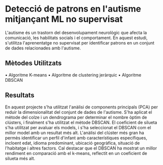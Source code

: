 # Detecció de patrons en l'autisme mitjançant ML no supervisat

L'autisme és un trastorn del desenvolupament neurològic que afecta la comunicació, les habilitats socials i el comportament. En aquest estudi, s'utilitza l'aprenentatge no supervisat per identificar patrons en un conjunt de dades relacionades amb l'autisme. 



Mètodes Utilitzats
--------------------------------------------------

• Algoritme K-means
• Algoritme de clustering jeràrquic
• Algoritme DBSCAN


Resultats 
-------------------------------------------------------


En aquest projecte s'ha utilitzat l'anàlisi de components principals (PCA) per reduir la dimensionalitat del conjunt de dades de l'autisme. S'ha aplicat el mètode del colze i un dendrograma per determinar el nombre òptim de clústers, i finalment s'ha utilitzat el mètode DBSCAN. El coeficient de silueta s'ha utilitzat per avaluar els models, i s'ha seleccionat el DBSCAN com el millor model amb un resultat més alt. L'anàlisi del clúster més gran ha permès identificar un perfil d'infant amb característiques específiques, incloent edat, idioma predominant, ubicació geogràfica, situació de l'habitatge i altres factors. Cal destacar que el DBSCAN ha mostrat un millor rendiment en comparació amb el k-means, reflectit en un coeficient de silueta més alt.
